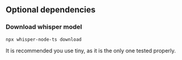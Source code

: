 ## Optional dependencies

### Download whisper model
`npx whisper-node-ts download`

It is recommended you use tiny, as it is the only one tested properly.